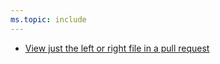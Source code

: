 ```yaml
---
ms.topic: include
---
```


- [View just the left or right file in a pull request](#view-just-the-left-or-right-file-in-a-pull-request)